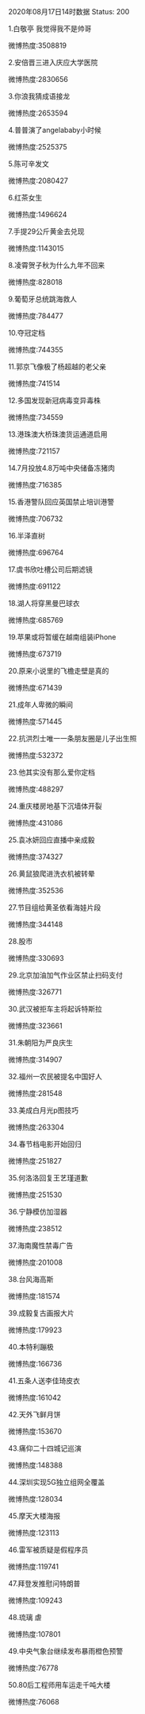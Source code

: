 2020年08月17日14时数据
Status: 200

1.白敬亭 我觉得我不是帅哥

微博热度:3508819

2.安倍晋三进入庆应大学医院

微博热度:2830656

3.你浪我猜成语接龙

微博热度:2653594

4.普普演了angelababy小时候

微博热度:2525375

5.陈可辛发文

微博热度:2080427

6.红茶女生

微博热度:1496624

7.手提29公斤黄金去兑现

微博热度:1143015

8.凌霄贺子秋为什么九年不回来

微博热度:828018

9.葡萄牙总统跳海救人

微博热度:784477

10.夺冠定档

微博热度:744355

11.郭京飞像极了杨超越的老父亲

微博热度:741514

12.多国发现新冠病毒变异毒株

微博热度:734559

13.港珠澳大桥珠澳货运通道启用

微博热度:721157

14.7月投放4.8万吨中央储备冻猪肉

微博热度:716385

15.香港警队回应英国禁止培训港警

微博热度:706732

16.半泽直树

微博热度:696764

17.虞书欣吐槽公司后期滤镜

微博热度:691122

18.湖人将穿黑曼巴球衣

微博热度:685769

19.苹果或将暂缓在越南组装iPhone

微博热度:673719

20.原来小说里的飞檐走壁是真的

微博热度:671439

21.成年人卑微的瞬间

微博热度:571445

22.抗洪烈士唯一一条朋友圈是儿子出生照

微博热度:532372

23.他其实没有那么爱你定档

微博热度:488297

24.重庆楼房地基下沉墙体开裂

微博热度:431086

25.袁冰妍回应直播中亲成毅

微博热度:374327

26.黄鼠狼爬进洗衣机被转晕

微博热度:352536

27.节目组给黄圣依看海娃片段

微博热度:344148

28.股市

微博热度:330693

29.北京加油加气作业区禁止扫码支付

微博热度:326771

30.武汉被拒车主将起诉特斯拉

微博热度:323661

31.朱朝阳为严良庆生

微博热度:314907

32.福州一农民被提名中国好人

微博热度:281548

33.美成白月光p图技巧

微博热度:263304

34.春节档电影开始回归

微博热度:251827

35.何洛洛回复王艺瑾道歉

微博热度:251530

36.宁静模仿加湿器

微博热度:238512

37.海南魔性禁毒广告

微博热度:201008

38.台风海高斯

微博热度:181574

39.成毅复古画报大片

微博热度:179923

40.本特利蹦极

微博热度:166736

41.五条人送李佳琦皮衣

微博热度:161042

42.天外飞鲜月饼

微博热度:153670

43.痛仰二十四城记巡演

微博热度:148388

44.深圳实现5G独立组网全覆盖

微博热度:128034

45.摩天大楼海报

微博热度:123113

46.雷军被质疑是假程序员

微博热度:119741

47.拜登发推慰问特朗普

微博热度:109243

48.琉璃 虐

微博热度:107801

49.中央气象台继续发布暴雨橙色预警

微博热度:76778

50.80后工程师用车运走千吨大楼

微博热度:76068

